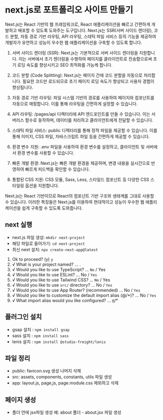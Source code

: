 # next.js로 포트폴리오 사이트 만들기
Next.js는 React 기반의 웹 프레임워크로, React 애플리케이션을 빠르고 간편하게 개발하고 배포할 수 있도록 도와주는 도구입니다. Next.js는 SSR(서버 사이드 렌더링), 코드 분할, 자동 경로 기반 라우팅, API 라우팅, 스태틱 파일 서비스 등의 기능을 제공하여 개발자가 유연하고 성능이 우수한 웹 애플리케이션을 구축할 수 있도록 합니다.

1. 서버 사이드 렌더링 (SSR): Next.js는 기본적으로 서버 사이드 렌더링을 지원합니다. 이는 서버에서 초기 렌더링을 수행하여 페이지를 클라이언트로 전송함으로써 초기 로딩 속도를 향상시키고 SEO 최적화를 가능케 합니다.

2. 코드 분할 (Code Splitting): Next.js는 페이지 간에 코드 분할을 자동으로 처리합니다. 필요한 코드만 로드되므로 초기 페이지 로딩 속도가 향상되고 사용자 경험이 향상됩니다.

3. 자동 경로 기반 라우팅: 파일 시스템 기반의 경로를 사용하여 페이지와 컴포넌트를 자동으로 매핑합니다. 이를 통해 라우팅을 간편하게 설정할 수 있습니다.

4. API 라우팅: /pages/api 디렉터리에 API 엔드포인트를 만들 수 있습니다. 이는 서버리스 함수로 동작하며, 데이터를 처리하고 클라이언트에게 전달할 수 있습니다.

5. 스태틱 파일 서비스: public 디렉터리를 통해 정적 파일을 제공할 수 있습니다. 이를 통해 이미지, CSS 파일, 자바스크립트 파일 등을 간편하게 제공할 수 있습니다.

6. 환경 변수 지원: .env 파일을 사용하여 환경 변수를 설정하고, 클라이언트 및 서버에서 환경 변수를 사용할 수 있습니다.

7. 빠른 개발 환경: Next.js는 빠른 개발 환경을 제공하며, 변경 내용을 실시간으로 반영하여 빠르게 피드백을 확인할 수 있습니다.

8. 통합된 CSS 지원: CSS 모듈, Sass, Less, 스타일드 컴포넌트 등 다양한 CSS 스타일링 옵션을 지원합니다.

Next.js는 React 기반이므로 React의 컴포넌트 기반 구조와 생태계를 그대로 사용할 수 있습니다. 이러한 특징들은 Next.js를 이용하여 현대적이고 성능이 우수한 웹 애플리케이션을 쉽게 구축할 수 있도록 도와줍니다.


## next 실행

- next.js 파일 생성: `mkdir next-project`
- 해당 파일로 들어가기: `cd next-project`
- 최신 next 설치: `npx create-next-app@latest`
1. Ok to proceed? (y) `y`
2. √ What is your project named? ... .
3. √ Would you like to use TypeScript? ... `No` / Yes
4. √ Would you like to use ESLint? ... No / `Yes`
5. √ Would you like to use Tailwind CSS? ... `No` / Yes
6. √ Would you like to use `src/` directory? ... No / `Yes`
7. √ Would you like to use App Router? (recommended) ... No / `Yes`
8. √ Would you like to customize the default import alias (@/*)? ... No / `Yes`
9. √ What import alias would you like configured? ... `@`/*

## 플러그인 설치
- gsap 설치 : `npm install gsap`
- sass 설치 : `npm install sass`
- lenis 설치 : `npm install @studio-freight/lenis`

## 파일 정리
- public: favicon.svg 생성 나머지 삭제
- src: assets, components, constants, utils 파일 생성
- app: layout.js, page,js, page.module.css 제외하고 삭제

## 페이지 생성
- 폴더 안에 jsx파일 생성 예: about 폴더 - about.jsx 파일 생성